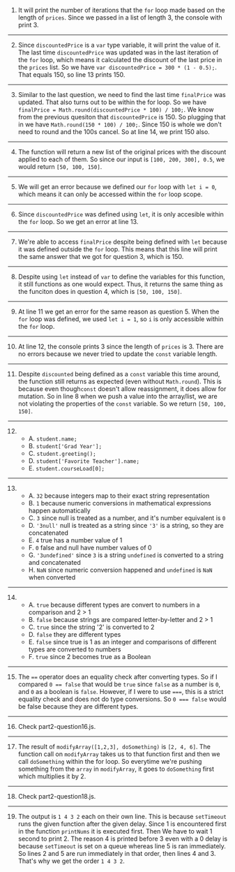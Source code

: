1. It will print the number of iterations that the `for` loop made based on the length of `prices`. Since we passed in a list of length 3, the console with print 3.

---

2. Since `discountedPrice` is a `var` type variable, it will print the value of it. The last time `discountedPrice` was updated was in the last iteration of the `for` loop, which means it calculated the discount of the last price in the `prices` list. So we have `var discountedPrice = 300 * (1 - 0.5);`. That equals 150, so line 13 prints 150.

---

3. Similar to the last question, we need to find the last time `finalPrice` was updated. That also turns out to be within the for loop. So we have `finalPrice = Math.round(discountedPrice * 100) / 100;`. We know from the previous quesiton that `discountedPrice` is 150. So plugging that in we have `Math.round(150 * 100) / 100;`. Since 150 is whole we don't need to round and the 100s cancel. So at line 14, we print 150 also.

---

4. The function will return a new list of the original prices with the discount applied to each of them. So since our input is `[100, 200, 300], 0.5`, we would return `[50, 100, 150]`.

---

5. We will get an error because we defined our `for` loop with `let i = 0`, which means it can only be accessed within the `for` loop scope. 

---

6. Since `discountedPrice` was defined using `let`, it is only accesible within the `for` loop. So we get an error at line 13.

---

7. We're able to access `finalPrice` despite being defined with `let` because it was defined outside the `for` loop. This means that this line will print the same answer that we got for question 3, which is 150.

---

8. Despite using `let` instead of `var` to define the variables for this function, it still functions as one would expect. Thus, it returns the same thing as the funciton does in question 4, which is `[50, 100, 150]`.

---

9. At line 11 we get an error for the same reason as question 5. When the `for` loop was defined, we used `let i = 1`, so `i` is only accessible within the `for` loop.

---

10. At line 12, the console prints 3 since the length of `prices` is 3. There are no errors because we never tried to update the `const` variable length.

---

11. Despite `discounted` being defined as a `const` variable this time around, the function still returns as expected (even without `Math.round`). This is because even though`const` doesn't allow reassignment, it does allow for mutation. So in line 8 when we push a value into the array/list, we are not violating the properties of the `const` variable. So we return `[50, 100, 150]`.

---

12. - A. `student.name;`
    - B. `student['Grad Year'];`
    - C. `student.greeting();`
    - D. `student['Favorite Teacher'].name;`
    - E. `student.courseLoad[0];`

---

13. - A. `32` because integers map to their exact string representation
    - B. `1` because numeric conversions in mathematical expressions happen automatically
    - C. `3` since null is treated as a number, and it's number equivalent is `0`
    - D. `'3null'` null is treated as a string since `'3'` is a string, so they are concatenated
    - E. `4` true has a number value of 1
    - F. `0` false and null have number values of 0 
    - G. `'3undefined'` since `3` is a string `undefined` is converted to a string and concatenated
    - H. `NaN` since numeric conversion happened and `undefined` is `NaN` when converted

---

14. - A. `true` because different types are convert to numbers in a comparison and 2 > 1
    - B. `false` because strings are compared letter-by-letter and 2 > 1
    - C. `true` since the string '2' is converted to 2
    - D. `false` they are different types
    - E. `false` since true is 1 as an integer and comparisons of different types are converted to numbers
    - F. `true` since 2 becomes true as a Boolean

---

15. The `==` operator does an equality check after converting types. So if I compared `0 == false` that would be `true` since `false` as a number is `0`, and `0` as a boolean is `false`. However, if I were to use `===`, this is a strict equality check and does not do type conversions. So `0 === false` would be false because they are different types.

---

16. Check part2-question16.js.

---

17. The result of `modifyArray([1,2,3], doSomething)` is `[2, 4, 6]`. The function call on `modifyArray` takes us to that function first and then we call `doSomething` within the for loop. So everytime we're pushing something from the `array` in `modifyArray`, it goes to `doSomething` first which multiplies it by 2.

---

18. Check part2-question18.js.

---

19. The output is `1 4 3 2` each on their own line. This is because `setTimeout` runs the given function after the given delay. Since 1 is encountered first in the function `printNums` it is executed first. Then We have to wait 1 second to print 2. The reason 4 is printed before 3 even with a 0 delay is because `setTimeout` is set on a queue whereas line 5 is ran immediately. So lines 2 and 5 are run immediately in that order, then lines 4 and 3. That's why we get the order `1 4 3 2`.